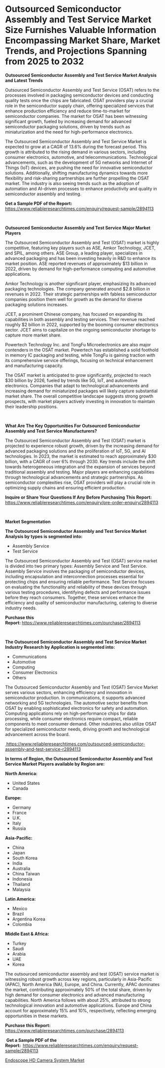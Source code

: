 <p><h1>Outsourced Semiconductor Assembly and Test Service Market Size Furnishes Valuable Information Encompassing Market Share, Market Trends, and Projections Spanning from 2025 to 2032</h1></p><p><strong>Outsourced Semiconductor Assembly and Test Service Market Analysis and Latest Trends</strong></p>
<p><p>Outsourced Semiconductor Assembly and Test Service (OSAT) refers to the processes involved in packaging semiconductor devices and conducting quality tests once the chips are fabricated. OSAT providers play a crucial role in the semiconductor supply chain, offering specialized services that enhance production efficiency and reduce time-to-market for semiconductor companies. The market for OSAT has been witnessing significant growth, fueled by increasing demand for advanced semiconductor packaging solutions, driven by trends such as miniaturization and the need for high-performance electronics.</p><p>The Outsourced Semiconductor Assembly and Test Service Market is expected to grow at a CAGR of 13.6% during the forecast period. This growth is attributed to the rising demand in various sectors, including consumer electronics, automotive, and telecommunications. Technological advancements, such as the development of 5G networks and Internet of Things (IoT) devices, are pushing the need for innovative semiconductor solutions. Additionally, shifting manufacturing dynamics towards more flexibility and risk-sharing partnerships are further propelling the OSAT market. The industry is also seeing trends such as the adoption of automation and AI-driven processes to enhance productivity and quality in semiconductor assembly and testing.</p></p>
<p><strong>Get a Sample PDF of the Report:&nbsp;</strong> <a href="https://www.reliableresearchtimes.com/enquiry/request-sample/2894113?utm_campaign=2722&utm_medium=2&utm_source=Github&utm_content=ia&utm_term=15032025&utm_id=outsourced-semiconductor-assembly-and-test-service">https://www.reliableresearchtimes.com/enquiry/request-sample/2894113</a></p>
<p>&nbsp;</p>
<p><strong>Outsourced Semiconductor Assembly and Test Service Major Market Players</strong></p>
<p><p>The Outsourced Semiconductor Assembly and Test (OSAT) market is highly competitive, featuring key players such as ASE, Amkor Technology, JCET, and SPIL, among others. ASE Group, a leading player, specializes in advanced packaging and has been investing heavily in R&D to enhance its market position. ASE reported revenues of approximately $13 billion in 2022, driven by demand for high-performance computing and automotive applications.</p><p>Amkor Technology is another significant player, emphasizing its advanced packaging technologies. The company generated around $2.8 billion in revenues in 2022. Their strategic partnerships with fabless semiconductor companies position them well for growth as the demand for diverse packaging solutions increases.</p><p>JCET, a prominent Chinese company, has focused on expanding its capabilities in both assembly and testing services. Their revenue reached roughly $2 billion in 2022, supported by the booming consumer electronics sector. JCET aims to capitalize on the ongoing semiconductor shortage to capture more market share.</p><p>Powertech Technology Inc. and TongFu Microelectronics are also major contenders in the OSAT market. Powertech has established a solid foothold in memory IC packaging and testing, while TongFu is gaining traction with its comprehensive service offerings, focusing on technical enhancement and manufacturing capacity.</p><p>The OSAT market is anticipated to grow significantly, projected to reach $30 billion by 2026, fueled by trends like 5G, IoT, and automotive electronics. Companies that adapt to technological advancements and increasing demand for miniaturized packages will likely capture substantial market share. The overall competitive landscape suggests strong growth prospects, with market players actively investing in innovation to maintain their leadership positions.</p></p>
<p>&nbsp;</p>
<p><strong>What Are The Key Opportunities For Outsourced Semiconductor Assembly and Test Service Manufacturers?</strong></p>
<p><p>The Outsourced Semiconductor Assembly and Test (OSAT) market is projected to experience robust growth, driven by the increasing demand for advanced packaging solutions and the proliferation of IoT, 5G, and AI technologies. In 2023, the market is estimated to reach approximately $30 billion, with a CAGR of over 6% through 2030. Key trends include the shift towards heterogeneous integration and the expansion of services beyond traditional assembly and testing. Major players are enhancing capabilities through technological advancements and strategic partnerships. As semiconductor complexities rise, OSAT providers will play a crucial role in optimizing supply chains and ensuring efficient production.</p></p>
<p><strong>Inquire or Share Your Questions If Any Before Purchasing This Report:</strong> <a href="https://www.reliableresearchtimes.com/enquiry/pre-order-enquiry/2894113?utm_campaign=2722&utm_medium=2&utm_source=Github&utm_content=ia&utm_term=15032025&utm_id=outsourced-semiconductor-assembly-and-test-service">https://www.reliableresearchtimes.com/enquiry/pre-order-enquiry/2894113</a></p>
<p>&nbsp;</p>
<p><strong>Market Segmentation</strong></p>
<p><strong>The Outsourced Semiconductor Assembly and Test Service Market Analysis by types is segmented into:</strong></p>
<p><ul><li>Assembly Service</li><li>Test Service</li></ul></p>
<p><p>The Outsourced Semiconductor Assembly and Test (OSAT) service market is divided into two primary types: Assembly Service and Test Service. Assembly Service involves the packaging of semiconductor devices, including encapsulation and interconnection processes essential for protecting chips and ensuring reliable performance. Test Service focuses on evaluating the functionality and reliability of these devices through various testing procedures, identifying defects and performance issues before they reach consumers. Together, these services enhance the efficiency and quality of semiconductor manufacturing, catering to diverse industry needs.</p></p>
<p><strong>Purchase this Report:&nbsp;</strong><a href="https://www.reliableresearchtimes.com/purchase/2894113?utm_campaign=2722&utm_medium=2&utm_source=Github&utm_content=ia&utm_term=15032025&utm_id=outsourced-semiconductor-assembly-and-test-service">https://www.reliableresearchtimes.com/purchase/2894113</a></p>
<p>&nbsp;</p>
<p><strong>The Outsourced Semiconductor Assembly and Test Service Market Industry Research by Application is segmented into:</strong></p>
<p><ul><li>Communications</li><li>Automotive</li><li>Computing</li><li>Consumer Electronics</li><li>Others</li></ul></p>
<p><p>The Outsourced Semiconductor Assembly and Test (OSAT) Service Market serves various sectors, enhancing efficiency and innovation in semiconductor production. In communications, it supports advanced networking and 5G technologies. The automotive sector benefits from OSAT by enabling sophisticated electronics for safety and automation. Computing applications rely on high-performance chips for data processing, while consumer electronics require compact, reliable components to meet consumer demand. Other industries also utilize OSAT for specialized semiconductor needs, driving growth and technological advancement across the board.</p></p>
<p><a href="https://www.reliableresearchtimes.com/outsourced-semiconductor-assembly-and-test-service-r2894113?utm_campaign=2722&utm_medium=2&utm_source=Github&utm_content=ia&utm_term=15032025&utm_id=outsourced-semiconductor-assembly-and-test-service">&nbsp;https://www.reliableresearchtimes.com/outsourced-semiconductor-assembly-and-test-service-r2894113</a></p>
<p><strong>In terms of Region, the Outsourced Semiconductor Assembly and Test Service Market Players available by Region are:</strong></p>
<p>
    <p> <strong> North America: </strong>
        <ul>
            <li>United States</li>
            <li>Canada</li>
        </ul>
        </p> 
    <p> <strong> Europe: </strong>
        <ul>
            <li>Germany</li>
            <li>France</li>
            <li>U.K.</li>
            <li>Italy</li>
            <li>Russia</li>
        </ul>
        </p> 
    <p> <strong> Asia-Pacific: </strong>
        <ul>
            <li>China</li>
            <li>Japan</li>
            <li>South Korea</li>
            <li>India</li>
            <li>Australia</li>
            <li>China Taiwan</li>
            <li>Indonesia</li>
            <li>Thailand</li>
            <li>Malaysia</li>
        </ul>
        </p> 
    <p> <strong> Latin America: </strong>
        <ul>
            <li>Mexico</li>
            <li>Brazil</li>
            <li>Argentina Korea</li>
            <li>Colombia</li>
        </ul>
        </p> 
    <p> <strong> Middle East & Africa: </strong>
        <ul>
            <li>Turkey</li>
            <li>Saudi</li>
            <li>Arabia</li>
            <li>UAE</li>
            <li>Korea</li>
        </ul>
    </p>
    </p>
<p><p>The outsourced semiconductor assembly and test (OSAT) service market is witnessing robust growth across key regions, particularly in Asia-Pacific (APAC), North America (NA), Europe, and China. Currently, APAC dominates the market, contributing approximately 50% of the total share, driven by high demand for consumer electronics and advanced manufacturing capabilities. North America follows with about 25%, attributed to strong technological innovation and automotive applications. Europe and China account for approximately 15% and 10%, respectively, reflecting emerging opportunities in these markets.</p></p>
<p><strong>Purchase this Report: </strong><a href="https://www.reliableresearchtimes.com/purchase/2894113?utm_campaign=2722&utm_medium=2&utm_source=Github&utm_content=ia&utm_term=15032025&utm_id=outsourced-semiconductor-assembly-and-test-service">https://www.reliableresearchtimes.com/purchase/2894113</a></p>
<p>&nbsp;<strong>Get a Sample PDF of the Report:&nbsp;&nbsp;</strong><a href="https://www.reliableresearchtimes.com/enquiry/request-sample/2894113?utm_campaign=2722&utm_medium=2&utm_source=Github&utm_content=ia&utm_term=15032025&utm_id=outsourced-semiconductor-assembly-and-test-service">https://www.reliableresearchtimes.com/enquiry/request-sample/2894113</a></p>
<p><strong></strong></p>
<p><p><a href="https://github.com/toldenargelia86/Market-Research-Report-List-1/blob/main/endoscope-hd-camera-system-market.md?utm_campaign=2722&utm_medium=2&utm_source=Github&utm_content=ia&utm_term=15032025&utm_id=outsourced-semiconductor-assembly-and-test-service">Endoscope HD Camera System Market</a></p></p>